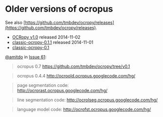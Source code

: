 # Older versions of ocropus

See also [https://github.com/tmbdev/ocropy/releases](https://github.com/tmbdev/ocropy/releases).

* [OCRopy v1.0](https://github.com/tmbdev/ocropy/releases/tag/v1.0) released 2014-11-02
* [classic-ocropy-0.1.1](https://github.com/tmbdev/ocropy/releases/tag/v0.1.1) released 2014-11-01
* [classic-ocropy-0.1](https://github.com/tmbdev/ocropy/releases/tag/v0.1)

[@amitdo](/amitdo) in [Issue 61](https://github.com/tmbdev/ocropy/issues/61#issuecomment-153301794):

> ocropus 0.7
> https://github.com/tmbdev/ocropy/tree/v0.1

> ocropus 0.4.4
> http://ocroold.ocropus.googlecode.com/hg/

> page segmentation code:
> http://ocrorast.ocropus.googlecode.com/hg/

> line segmentation code:
> http://ocrolseg.ocropus.googlecode.com/hg/

> language model code:
> http://ocrofst.ocropus.googlecode.com/hg/